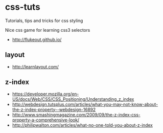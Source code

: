 # css-tuts
Tutorials, tips and tricks for css styling

Nice css game for learning css3 selectors
- http://flukeout.github.io/

## layout
- http://learnlayout.com/

## z-index
- https://developer.mozilla.org/en-US/docs/Web/CSS/CSS_Positioning/Understanding_z_index
- http://webdesign.tutsplus.com/articles/what-you-may-not-know-about-the-z-index-property--webdesign-16892
- http://www.smashingmagazine.com/2009/09/the-z-index-css-property-a-comprehensive-look/
- http://philipwalton.com/articles/what-no-one-told-you-about-z-index


